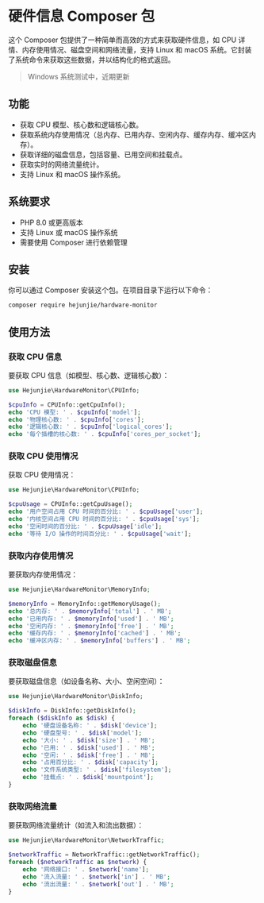 # 硬件信息 Composer 包

这个 Composer 包提供了一种简单而高效的方式来获取硬件信息，如 CPU 详情、内存使用情况、磁盘空间和网络流量，支持 Linux 和 macOS 系统。它封装了系统命令来获取这些数据，并以结构化的格式返回。

> Windows 系统测试中，近期更新

## 功能

- 获取 CPU 模型、核心数和逻辑核心数。
- 获取系统内存使用情况（总内存、已用内存、空闲内存、缓存内存、缓冲区内存）。
- 获取详细的磁盘信息，包括容量、已用空间和挂载点。
- 获取实时的网络流量统计。
- 支持 Linux 和 macOS 操作系统。

## 系统要求

- PHP 8.0 或更高版本
- 支持 Linux 或 macOS 操作系统
- 需要使用 Composer 进行依赖管理

## 安装

你可以通过 Composer 安装这个包。在项目目录下运行以下命令：

```bash
composer require hejunjie/hardware-monitor
```

## 使用方法

### 获取 CPU 信息

要获取 CPU 信息（如模型、核心数、逻辑核心数）：

```php
use Hejunjie\HardwareMonitor\CPUInfo;

$cpuInfo = CPUInfo::getCpuInfo();
echo 'CPU 模型: ' . $cpuInfo['model'];
echo '物理核心数: ' . $cpuInfo['cores'];
echo '逻辑核心数: ' . $cpuInfo['logical_cores'];
echo '每个插槽的核心数: ' . $cpuInfo['cores_per_socket'];
```

### 获取 CPU 使用情况

获取 CPU 使用情况：

```php
use Hejunjie\HardwareMonitor\CPUInfo;

$cpuUsage = CPUInfo::getCpuUsage();
echo '用户空间占用 CPU 时间的百分比: ' . $cpuUsage['user'];
echo '内核空间占用 CPU 时间的百分比: ' . $cpuUsage['sys'];
echo '空闲时间的百分比: ' . $cpuUsage['idle'];
echo '等待 I/O 操作的时间百分比: ' . $cpuUsage['wait'];
```

### 获取内存使用情况

要获取内存使用情况：

```php
use Hejunjie\HardwareMonitor\MemoryInfo;

$memoryInfo = MemoryInfo::getMemoryUsage();
echo '总内存: ' . $memoryInfo['total'] . ' MB';
echo '已用内存: ' . $memoryInfo['used'] . ' MB';
echo '空闲内存: ' . $memoryInfo['free'] . ' MB';
echo '缓存内存: ' . $memoryInfo['cached'] . ' MB';
echo '缓冲区内存: ' . $memoryInfo['buffers'] . ' MB';
```

### 获取磁盘信息

要获取磁盘信息（如设备名称、大小、空闲空间）：

```php
use Hejunjie\HardwareMonitor\DiskInfo;

$diskInfo = DiskInfo::getDiskInfo();
foreach ($diskInfo as $disk) {
    echo '硬盘设备名称: ' . $disk['device'];
    echo '硬盘型号: ' . $disk['model'];
    echo '大小: ' . $disk['size'] . ' MB';
    echo '已用: ' . $disk['used'] . ' MB';
    echo '空闲: ' . $disk['free'] . ' MB';
    echo '占用百分比: ' . $disk['capacity'];
    echo '文件系统类型: ' . $disk['filesystem'];
    echo '挂载点: ' . $disk['mountpoint'];
}
```

### 获取网络流量

要获取网络流量统计（如流入和流出数据）：

```php
use Hejunjie\HardwareMonitor\NetworkTraffic;

$networkTraffic = NetworkTraffic::getNetworkTraffic();
foreach ($networkTraffic as $network) {
    echo '网络接口: ' . $network['name'];
    echo '流入流量: ' . $network['in'] . ' MB';
    echo '流出流量: ' . $network['out'] . ' MB';
}
```